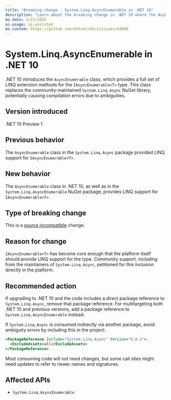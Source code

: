 ```yaml
---
title: "Breaking change - System.Linq.AsyncEnumerable in .NET 10"
description: "Learn about the breaking change in .NET 10 where the AsyncEnumerable class is now included."
ms.date: 2/21/2025
ai-usage: ai-assisted
ms.custom: https://github.com/dotnet/docs/issues/44886
---
```


# System.Linq.AsyncEnumerable in .NET 10

.NET 10 introduces the `AsyncEnumerable` class, which provides a full set of LINQ extension methods for the `IAsyncEnumerable<T>` type. This class replaces the community-maintained `System.Linq.Async` NuGet library, potentially causing compilation errors due to ambiguities.

## Version introduced

.NET 10 Preview 1

## Previous behavior

The `AsyncEnumerable` class in the `System.Linq.Async` package provided LINQ support for `IAsyncEnumerable<T>`.

## New behavior

The `AsyncEnumerable` class in .NET 10, as well as in the `System.Linq.AsyncEnumerable` NuGet package, provides LINQ support for `IAsyncEnumerable<T>`.

## Type of breaking change

This is a [source incompatible](../../categories.md#source-compatibility) change.

## Reason for change

`IAsyncEnumerable<T>` has become core enough that the platform itself should provide LINQ support for the type. Community support, including from the maintainers of `System.Linq.Async`, petitioned for this inclusion directly in the platform.

## Recommended action

If upgrading to .NET 10 and the code includes a direct package reference to `System.Linq.Async`, remove that package reference. For multitargeting both .NET 10 and previous versions, add a package reference to `System.Linq.AsyncEnumerable` instead.

If `System.Linq.Async` is consumed indirectly via another package, avoid ambiguity errors by including this in the project:

```xml
<PackageReference Include="System.Linq.Async" Version="6.0.1">
  <ExcludeAssets>all</ExcludeAssets>
</PackageReference>
```

Most consuming code will not need changes, but some call sites might need updates to refer to newer names and signatures.

## Affected APIs

- `System.Linq.AsyncEnumerable`
